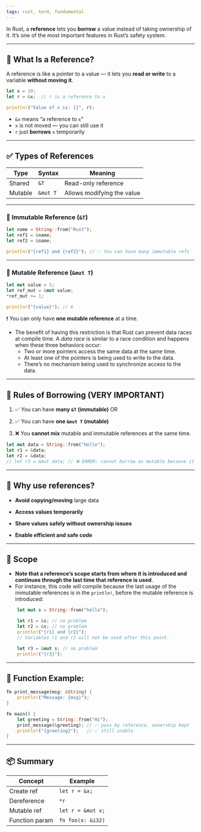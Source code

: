 ```yaml
---
tags: rust, term, fundamental
---
```


In Rust, a **reference** lets you **borrow** a value instead of taking ownership of it. It’s one of the most important features in Rust’s safety system.

---

## 🧠 What Is a Reference?

A reference is like a pointer to a value — it lets you **read or write** to a variable **without moving it**.

```rust
let x = 10;
let r = &x;  // r is a reference to x

println!("Value of x is: {}", r);
```

- `&x` means “a reference to `x`”
- `x` is not moved — you can still use it
- `r` just **borrows** `x` temporarily

---

## ✅ Types of References

|Type|Syntax|Meaning|
|---|---|---|
|Shared|`&T`|Read-only reference|
|Mutable|`&mut T`|Allows modifying the value|

---

### 🔹 Immutable Reference (`&T`)

```rust
let name = String::from("Rust");
let ref1 = &name;
let ref2 = &name;

println!("{ref1} and {ref2}"); // ✅ You can have many immutable refs
```

---

### 🔸 Mutable Reference (`&mut T`)

```rust
let mut value = 5;
let ref_mut = &mut value;
*ref_mut += 1;

println!("{value}"); // 6
```

❗ You can only have **one mutable reference** at a time.

- The benefit of having this restriction is that Rust can prevent data races at compile time. A _data race_ is similar to a race condition and happens when these three behaviors occur:
	- Two or more pointers access the same data at the same time.
	- At least one of the pointers is being used to write to the data.
	- There’s no mechanism being used to synchronize access to the data.

---

## 🧱 Rules of Borrowing (VERY IMPORTANT)

1. ✅ You can have **many `&T` (immutable)** OR
    
2. ✅ You can have **one `&mut T` (mutable)**
    
3. ❌ You **cannot mix** mutable and immutable references at the same time.
    

```rust
let mut data = String::from("hello");
let r1 = &data;
let r2 = &data;
// let r3 = &mut data; // ❌ ERROR: cannot borrow as mutable because it's already borrowed as immutable
```

---

## 🎯 Why use references?

- **Avoid copying/moving** large data
    
- **Access values temporarily**
    
- **Share values safely without ownership issues**
    
- **Enable efficient and safe code**
    

---

## 🔬 Scope

- **Note that a reference’s scope starts from where it is introduced and continues through the last time that reference is used**. 
- For instance, this code will compile because the last usage of the immutable references is in the `println!`, before the mutable reference is introduced:

```rust
    let mut s = String::from("hello");

    let r1 = &s; // no problem
    let r2 = &s; // no problem
    println!("{r1} and {r2}");
    // Variables r1 and r2 will not be used after this point.

    let r3 = &mut s; // no problem
    println!("{r3}");
```

---

## 🧪 Function Example:

```rust
fn print_message(msg: &String) {
    println!("Message: {msg}");
}

fn main() {
    let greeting = String::from("Hi");
    print_message(&greeting); // ✅ pass by reference, ownership kept
    println!("{greeting}");   // ✅ still usable
}
```

---

## 📦 Summary

|Concept|Example|
|---|---|
|Create ref|`let r = &x;`|
|Dereference|`*r`|
|Mutable ref|`let r = &mut x;`|
|Function param|`fn foo(x: &i32)`|
